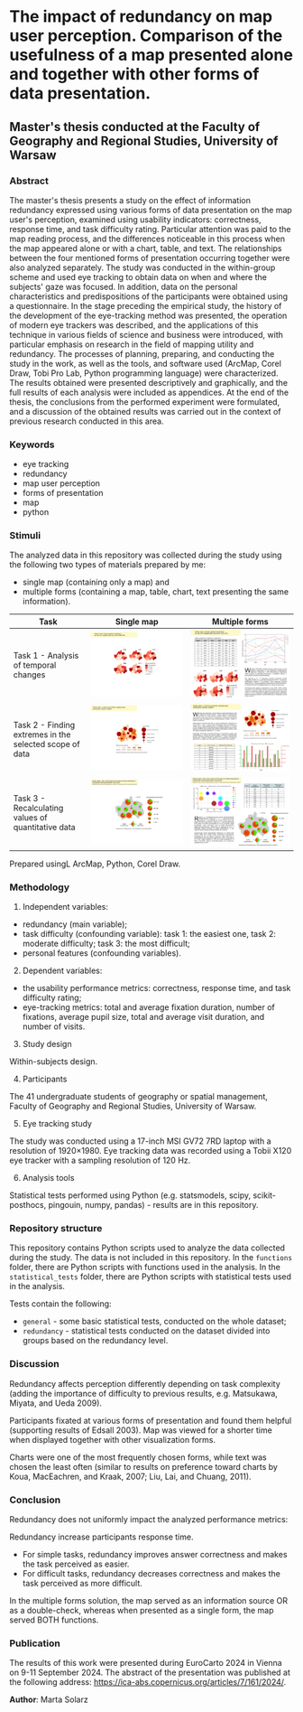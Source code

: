 # The impact of redundancy on map user perception. Comparison of the usefulness of a map presented alone and together with other forms of data presentation.

## Master's thesis conducted at the Faculty of Geography and Regional Studies, University of Warsaw

### Abstract

The master's thesis presents a study on the effect of information redundancy expressed using various forms of data presentation on the map user's perception, examined using usability indicators: correctness, response time, and task difficulty rating. Particular attention was paid to the map reading process, and the differences noticeable in this process when the map appeared alone or with a chart, table, and text. The relationships between the four mentioned forms of presentation occurring together were also analyzed separately. The study was conducted in the within-group scheme and used eye tracking to obtain data on when and where the subjects' gaze was focused. In addition, data on the personal characteristics and predispositions of the participants were obtained using a questionnaire. In the stage preceding the empirical study, the history of the development of the eye-tracking method was presented, the operation of modern eye trackers was described, and the applications of this technique in various fields of science and business were introduced, with particular emphasis on research in the field of mapping utility and redundancy. The processes of planning, preparing, and conducting the study in the work, as well as the tools, and software used (ArcMap, Corel Draw, Tobi Pro Lab, Python programming language) were characterized. The results obtained were presented descriptively and graphically, and the full results of each analysis were included as appendices. At the end of the thesis, the conclusions from the performed experiment were formulated, and a discussion of the obtained results was carried out in the context of previous research conducted in this area.

### Keywords
- eye tracking
- redundancy
- map user perception
- forms of presentation
- map
- python

### Stimuli

The analyzed data in this repository was collected during the study using the following two types of materials prepared by me: 
- single map (containing only a map) and
- multiple forms (containing a map, table, chart, text presenting the same information).

| Task  | Single map  | Multiple forms  |  
|---|---|---|
| Task 1 - Analysis of temporal changes | ![sm1](assets/sm1.png) | ![mf1](assets/mf1.png) | 
| Task 2 - Finding extremes in the selected scope of data  | ![sm1](assets/sm2.png) | ![mf2](assets/mf2.png) | 
| Task 3 - Recalculating values of quantitative data  | ![sm1](assets/sm3.png) | ![mf1](assets/mf3.png) | 

Prepared usingL ArcMap, Python, Corel Draw.

### Methodology

1. Independent variables: 
- redundancy (main variable);
- task difficulty (confounding variable): task 1: the easiest one, task 2: moderate difficulty; task 3: the most difficult;
- personal features (confounding variables).

2. Dependent variables: 
- the usability performance metrics: correctness, response time, and task difficulty rating;
- eye-tracking metrics: total and average fixation duration, number of fixations, average
pupil size, total and average visit duration, and number of visits.

3. Study design

Within-subjects design.

4. Participants

The 41 undergraduate students of geography or spatial management, Faculty of Geography and Regional Studies, University of Warsaw. 

5. Eye tracking study

The study was conducted using a 17-inch MSI GV72 7RD laptop with a resolution of 1920×1980. Eye tracking data was recorded using a Tobii X120 eye tracker with a sampling resolution of 120 Hz.

6. Analysis tools

Statistical tests performed using Python (e.g. statsmodels, scipy, scikit-posthocs, pingouin, numpy, pandas) - results are in this repository.

### Repository structure

This repository contains Python scripts used to analyze the data collected during the study. 
The data is not included in this repository.
In the `functions` folder, there are Python scripts with functions used in the analysis.
In the `statistical_tests` folder, there are Python scripts with statistical tests used in the analysis.

Tests contain the following: 
- `general` - some basic statistical tests, conducted on the whole dataset;
- `redundancy` - statistical tests conducted on the dataset divided into groups based on the redundancy level.

### Discussion

Redundancy affects perception differently depending on task complexity (adding the
importance of difficulty to previous results, e.g. Matsukawa, Miyata, and Ueda 2009).

Participants fixated at various forms of presentation and found them helpful (supporting
results of Edsall 2003). Map was viewed for a shorter time when displayed together with
other visualization forms.

Charts were one of the most frequently chosen forms, while text was chosen the least
often (similar to results on preference toward charts by Koua, MacEachren, and Kraak,
2007; Liu, Lai, and Chuang, 2011).

### Conclusion

Redundancy does not uniformly impact the analyzed performance metrics:

Redundancy increase participants response time. 
- For simple tasks, redundancy improves answer correctness and makes the task perceived as easier.
- For difficult tasks, redundancy decreases correctness and makes the task perceived as more difficult.

In the multiple forms solution, the map served as an information source OR as a double-check, whereas when presented as a single form, the map served BOTH functions.

### Publication

The results of this work were presented during EuroCarto 2024 in Vienna on 9-11 September 2024. The abstract of the presentation was published at the following address: https://ica-abs.copernicus.org/articles/7/161/2024/.

**Author**: Marta Solarz
